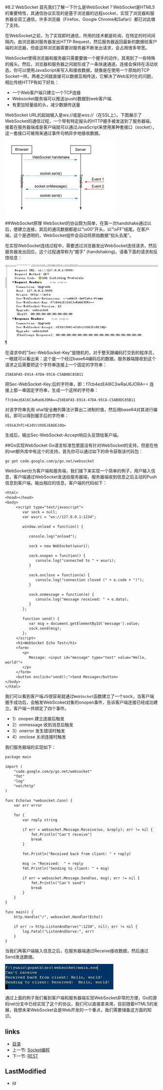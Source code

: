#8.2 WebSocket
首先我们了解一下什么是WebSocket？WebSocket是HTML5的重要特性，其通信协议实现的是基于浏览器的远程socket，实现了浏览器和服务器全双工通信，许多浏览器（Firefox、Google Chrome和Safari）都已对此做了支持。

在WebSocket之前，为了实现即时通信，所用的技术都是轮询，在特定的时间间隔内，由浏览器对服务器发出HTTP Request，然后服务器返回最新的数据给客户端的浏览器，但是这样浏览器需要对服务器不断发出请求，会占用很多带宽。

WebSocket使得浏览器和服务器只需要要做一个握手的动作，其用到了一些特殊的报头。然后，浏览器和服务器之间就形成了一条快速通道。连接会保持在活动状态，你可以使用JavaScript来写入和接收数据，就像是在使用一个原始的TCP Socket一样。两者之间就直接可以数据互相传送，它解决了Web实时化的问题，相比传统HTTP有如下好处：

- 一个Web客户端只建立一个TCP连接
- Websocket服务端可以推送(push)数据到web客户端.
- 有更加轻量级的头，减少数据传送量

WebSocket URL的起始输入是ws://或是wss://（在SSL上）。下图展示了WebSocket的通信过程，一个带有特定报头的HTTP握手被发送到了服务器端，接着在服务器端或是客户端就可以通过JavaScript来使用某种套接口（socket），这一套接口可被用来通过事件句柄异步地接收数据。

![](images/8.2.websocket.png?raw=true)

##WebSocket原理
WebSocket的协议颇为简单，在第一次handshake通过以后，便建立连接，其后的通讯数据都是以”\x00″开头，以”\xFF”结尾。在客户端，这个是透明的，WebSocket组件会自动将原始数据“掐头去尾”。

在实现WebSocket连线过程中，需要透过浏览器发出WebSocket连线请求，然后服务器发出回应，这个过程通常称为“握手” (handshaking)。请看下面的请求和反馈信息：

![](images/8.2.websocket2.png?raw=true)

在请求中的"Sec-WebSocket-Key"是随机的，对于整天跟编码打交到的程序员，一眼就可以看出来：这个是一个经过base64编码后的数据。服务器端接收到这个请求之后需要把这个字符串连接上一个固定的字符串：
 
	258EAFA5-E914-47DA-95CA-C5AB0DC85B11

把Sec-WebSocket-Key:后的字符串，即：f7cb4ezEAl6C3wRaU6JORA== 连接上那一串固定字符串，生成一个这样的字符串：

	f7cb4ezEAl6C3wRaU6JORA==258EAFA5-E914-47DA-95CA-C5AB0DC85B11

对该字符串先用 sha1安全散列算法计算出二进制的值，然后用base64对其进行编码，即可以得到握手后的字符串：

	rE91AJhfC+6JdVcVXOGJEADEJdQ=

生成后，输出Sec-WebSocket-Accept响应头反馈给客户端。

##Go实现WebSocket
Go语言标准包里面没有针对WebSocket的支持，但是在他的net额外库中有这个的支持，首先你可以通过如下的命令获取该代码包：

	go get code.google.com/p/go.net/websocket

WebSocket分为客户端和服务端，我们接下来实现一个简单的例子，用户输入信息，客户端通过WebSocket发送给服务器端，服务器端收到信息之后主动的Push信息到客户端，输出相应的信息，客户端的代码如下：

	<html>
	<head></head>
	<body>
	     <script type="text/javascript">
	        var sock = null;
	        var wsuri = "ws://127.0.0.1:1234";

	        window.onload = function() {

	           console.log("onload");

	           sock = new WebSocket(wsuri);

	           sock.onopen = function() {
	              console.log("connected to " + wsuri);
	           }

	           sock.onclose = function(e) {
	              console.log("connection closed (" + e.code + ")");
	           }

	           sock.onmessage = function(e) {
	              console.log("message received: " + e.data);
	           }
	        };

	        function send() {
	           var msg = document.getElementById('message').value;
	           sock.send(msg);
	        };
	     </script>
	     <h1>WebSocket Echo Test</h1>
	     <form>
	        <p>
	           Message: <input id="message" type="text" value="Hello, world!">
	        </p>
	     </form>
	     <button onclick="send();">Send Message</button>
	</body>
	</html>


我们可以看到客户端JS很容易就通过`WebSocket`函数建立了一个sock，当客户端握手成功后，会触发WebScoket对象的onopen事件，告诉客户端连接已经成功建立。客户端一共绑定了四个事件。

- 1）onopen 建立连接后触发
- 2）onmessage 收到消息后触发
- 3）onerror 发生错误时触发
- 4）onclose 关闭连接时触发

我们服务器端的实现如下：

	package main

	import (
		"code.google.com/p/go.net/websocket"
		"fmt"
		"log"
		"net/http"
	)

	func Echo(ws *websocket.Conn) {
		var err error

		for {
			var reply string

			if err = websocket.Message.Receive(ws, &reply); err != nil {
				fmt.Println("Can't receive")
				break
			}

			fmt.Println("Received back from client: " + reply)

			msg := "Received:  " + reply
			fmt.Println("Sending to client: " + msg)

			if err = websocket.Message.Send(ws, msg); err != nil {
				fmt.Println("Can't send")
				break
			}
		}
	}

	func main() {
		http.Handle("/", websocket.Handler(Echo))

		if err := http.ListenAndServe(":1234", nil); err != nil {
			log.Fatal("ListenAndServe:", err)
		}
	}

当我们再客户端输入信息之后，在服务器端通过Receive接收数据，然后通过Send发送数据。

![](images/8.2.websocket3.png?raw=true)

通过上面的例子我们看到客户端和服务器端实现WebSocket非常的方便，Go的源码net分支中已经实现了这个的协议，我们可以直接拿来用，目前随着HTML5的发展，我想未来WebSocket会是Web开发的一个重点，我们需要储备这方面的知识。


## links
   * [目录](<preface.md>)
   * 上一节: [Socket编程](<8.1.md>)
   * 下一节: [REST](<8.3.md>)

## LastModified 
   * $Id$